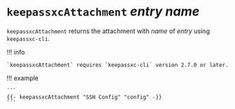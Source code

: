 # `keepassxcAttachment` *entry* *name*

`keepassxcAttachment` returns the attachment with *name* of *entry* using
`keepassxc-cli`.

!!! info

    `keepassxcAttachment` requires `keepassxc-cli` version 2.7.0 or later.

!!! example

    ```
    {{- keepassxcAttachment "SSH Config" "config" -}}
    ```
